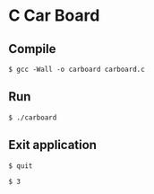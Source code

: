 # C Car Board

## Compile

`$ gcc -Wall -o carboard carboard.c`

## Run

`$ ./carboard`

## Exit application

`$ quit`

`$ 3`